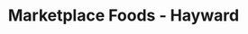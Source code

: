---
title: "Marketplace Foods - Hayward"
url: /hayward/marketplace-foods-hayward/
shop: Supermarkt
---